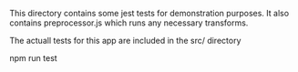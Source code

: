 This directory contains some jest tests for demonstration purposes.
It also contains preprocessor.js which runs any necessary transforms.

The actuall tests for this app are included in the src/ directory

npm run test